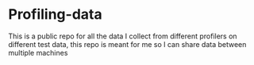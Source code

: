 # Profiling-data
This is a public repo for all the data I collect from different profilers on different test data, this repo is meant for me so I can share data between multiple machines 
